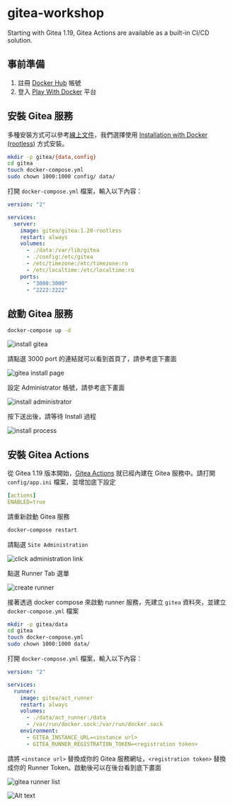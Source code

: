 # gitea-workshop

Starting with Gitea 1.19,  Gitea Actions are available as a built-in CI/CD solution.

## 事前準備

1. 註冊 [Docker Hub][1] 帳號
2. 登入 [Play With Docker][2] 平台

[1]:https://hub.docker.com/
[2]:https://labs.play-with-docker.com/

## 安裝 Gitea 服務

多種安裝方式可以參考[線上文件][3]，我們選擇使用 [Installation with Docker (rootless)][4] 方式安裝。

```bash
mkdir -p gitea/{data,config}
cd gitea
touch docker-compose.yml
sudo chown 1000:1000 config/ data/
```

打開 `docker-compose.yml` 檔案，輸入以下內容：

```yaml
version: "2"

services:
  server:
    image: gitea/gitea:1.20-rootless
    restart: always
    volumes:
      - ./data:/var/lib/gitea
      - ./config:/etc/gitea
      - /etc/timezone:/etc/timezone:ro
      - /etc/localtime:/etc/localtime:ro
    ports:
      - "3000:3000"
      - "2222:2222"
```

[3]:https://docs.gitea.com/next/category/installation
[4]:https://docs.gitea.com/next/installation/install-with-docker-rootless

## 啟動 Gitea 服務

```bash
docker-compose up -d
```

![install gitea](./images/install-gitea-from-docker.png)

請點選 3000 port 的連結就可以看到首頁了，請參考底下畫面

![gitea install page](./images/install-gitea-home.png)

設定 Administrator 帳號，請參考底下畫面

![install administrator](./images/install-gitea-administrator.png)

按下送出後，請等待 Install 過程

![install process](./images/install-gitea-loading.png)

## 安裝 Gitea Actions

從 Gitea 1.19 版本開始，[Gitea Actions][11] 就已經內建在 Gitea 服務中。請打開 `config/app.ini` 檔案，並增加底下設定

```yaml
[actions]
ENABLED=true
```

請重新啟動 Gitea 服務

```bash
docker-compose restart
```

請點選 `Site Administration`

![click administration link](./images/gitea-administration.png)

點選 Runner Tab 選單

![create runner](./images/create-runner-page.png)

[11]:https://docs.gitea.com/next/usage/actions/overview

接著透過 docker compose 來啟動 runner 服務，先建立 `gitea` 資料夾，並建立 `docker-compose.yml` 檔案

```bash
mkdir -p gitea/data
cd gitea
touch docker-compose.yml
sudo chown 1000:1000 data/
```

打開 `docker-compose.yml` 檔案，輸入以下內容：

```yaml
version: "2"

services:
  runner:
    image: gitea/act_runner
    restart: always
    volumes:
      - ./data/act_runner:/data
      - /var/run/docker.sock:/var/run/docker.sock
    environment:
      - GITEA_INSTANCE_URL=<instance url>
      - GITEA_RUNNER_REGISTRATION_TOKEN=<registration token>
```

請將 `<instance url>` 替換成你的 Gitea 服務網址，`<registration token>` 替換成你的 Runner Token。啟動後可以在後台看到底下畫面

![gitea runner list](./images/gitea-runner-list.png)

![Alt text](image.png)

